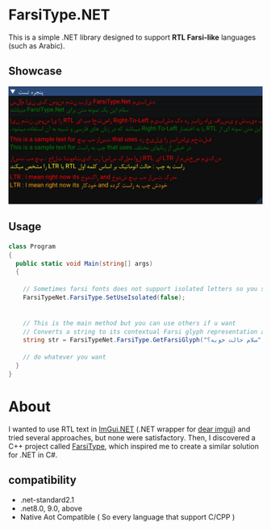 # FarsiType.NET
This is a simple .NET library designed to support **RTL Farsi-like** languages (such as Arabic).

## Showcase
![image](screenshots/ShowExample.jpg)

## Usage
```csharp
class Program
{
  public static void Main(string[] args)
  {
        
    // Sometimes farsi fonts does not support isolated letters so you should use
    FarsiTypeNet.FarsiType.SetUseIsolated(false);


    // This is the main method but you can use others if u want
    // Converts a string to its contextual Farsi glyph representation and applies the specified text order.
    string str = FarsiTypeNet.FarsiType.GetFarsiGlyph("سلام حالت خوبه؟", FarsiOrder.Default);

    // do whatever you want
  }
}
```
# About
I wanted to use RTL text in [ImGui.NET](https://github.com/ImGuiNET/ImGui.NET) (.NET wrapper for [dear imgui](https://github.com/ocornut/imgui)) and tried several approaches, but none were satisfactory. Then, I discovered a C++ project called [FarsiType](https://github.com/AmyrAhmady/FarsiType/), which inspired me to create a similar solution for .NET in C#.
## compatibility
- .net-standard2.1
- .net8.0, 9.0, above
- Native Aot Compatible ( So every language that support C/CPP )
